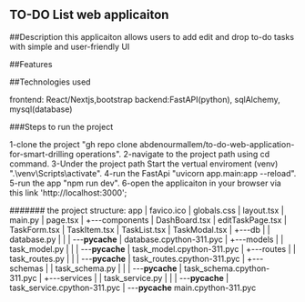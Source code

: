 ## TO-DO List web applicaiton


##Description 
this applicaiton allows users to add edit and drop to-do tasks with simple and user-friendly UI

##Features

##Technologies used

  frontend: React/Nextjs,bootstrap 
  backend:FastAPI(python), sqlAlchemy, mysql(database)

  
###Steps to run the project 

  1-clone the project "gh repo clone abdenourmallem/to-do-web-application-for-smart-drilling       operations".
  2-navigate to the project path using cd command.
  3-Under the project path Start the vertual enviroment (venv)  ".\venv\Scripts\activate".
  4-run the FastApi "uvicorn app.main:app --reload".
  5-run the app "npm run dev".
  6-open the applicaiton in your browser via this link 'http://localhost:3000';









####### the  project structure:
app
|   favico.ico
|   globals.css
|   layout.tsx
|   main.py
|   page.tsx
|
+---components
|       DashBoard.tsx
|       editTaskPage.tsx
|       TaskForm.tsx
|       TaskItem.tsx
|       TaskList.tsx
|       TaskModal.tsx
|
+---db
|   |   database.py
|   |
|   \---__pycache__
|           database.cpython-311.pyc
|
+---models
|   |   task_model.py
|   |
|   \---__pycache__
|           task_model.cpython-311.pyc
|
+---routes
|   |   task_routes.py
|   |
|   \---__pycache__
|           task_routes.cpython-311.pyc
|
+---schemas
|   |   task_schema.py
|   |
|   \---__pycache__
|           task_schema.cpython-311.pyc
|
+---services
|   |   task_service.py
|   |
|   \---__pycache__
|           task_service.cpython-311.pyc
|
\---__pycache__
        main.cpython-311.pyc
